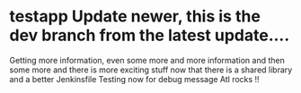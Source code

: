 # testapp Update newer, this is the dev branch from the latest update....
Getting more information, even some more
and more information and then some more
and there is more exciting stuff
now that there is a shared library and a better Jenkinsfile
Testing now for debug message
Atl rocks !!

